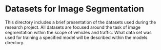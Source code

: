 # Datasets for Image Segmentation

This directory includes a brief presentation of the datasets used during the research project. All datasets are focused around the task of image segmentation within the scope of vehicles and traffic.
What data set was used for training a specified model will be described within the models directory.
